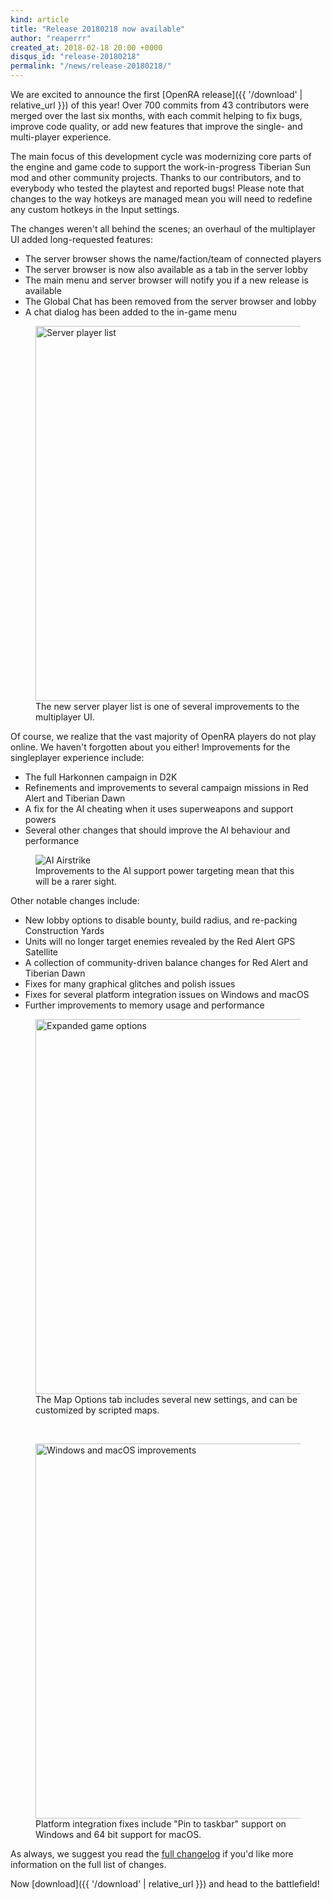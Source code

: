 ```yaml
---
kind: article
title: "Release 20180218 now available"
author: "reaperrr"
created_at: 2018-02-18 20:00 +0000
disqus_id: "release-20180218"
permalink: "/news/release-20180218/"
---
```


We are excited to announce the first [OpenRA release]({{ '/download' | relative_url }}) of this year!
Over 700 commits from 43 contributors were merged over the last six months, with each commit helping to fix bugs, improve code quality, or add new features that improve the single- and multi-player experience.

The main focus of this development cycle was modernizing core parts of the engine and game code to support the work-in-progress Tiberian Sun mod and other community projects. Thanks to our contributors, and to everybody who tested the playtest and reported bugs! Please note that changes to the way hotkeys are managed mean you will need to redefine any custom hotkeys in the Input settings.

The changes weren't all behind the scenes; an overhaul of the multiplayer UI added long-requested features:

 * The server browser shows the name/faction/team of connected players
 * The server browser is now also available as a tab in the server lobby
 * The main menu and server browser will notify you if a new release is available
 * The Global Chat has been removed from the server browser and lobby
 * A chat dialog has been added to the in-game menu

<figure>
  <img src="{{ '/images/news/20180102-serverplayers.png' | relative_url }}" style="width: 600px" alt="Server player list" />
  <figcaption>The new server player list is one of several improvements to the multiplayer UI.</figcaption>
</figure>

Of course, we realize that the vast majority of OpenRA players do not play online. We haven't forgotten about you either!
Improvements for the singleplayer experience include:

 * The full Harkonnen campaign in D2K
 * Refinements and improvements to several campaign missions in Red Alert and Tiberian Dawn
 * A fix for the AI cheating when it uses superweapons and support powers
 * Several other changes that should improve the AI behaviour and performance

<figure>
  <img src="{{ '/images/news/20180102-airstrike.png' | relative_url }}" alt="AI Airstrike" />
  <figcaption>Improvements to the AI support power targeting mean that this will be a rarer sight.</figcaption>
</figure>

Other notable changes include:

* New lobby options to disable bounty, build radius, and re-packing Construction Yards
* Units will no longer target enemies revealed by the Red Alert GPS Satellite
* A collection of community-driven balance changes for Red Alert and Tiberian Dawn
* Fixes for many graphical glitches and polish issues
* Fixes for several platform integration issues on Windows and macOS
* Further improvements to memory usage and performance

<figure>
  <img src="{{ '/images/news/20180102-mapoptions.png' | relative_url }}" style="width: 600px" alt="Expanded game options" />
  <figcaption>The Map Options tab includes several new settings, and can be customized by scripted maps.</figcaption>
</figure>
<br />
<figure>
  <img src="{{ '/images/news/20180102-winmacos.png' | relative_url }}" style="width: 600px" alt="Windows and macOS improvements" />
  <figcaption>Platform integration fixes include "Pin to taskbar" support on Windows and 64 bit support for macOS.</figcaption>
</figure>

As always, we suggest you read the [full changelog](https://github.com/OpenRA/OpenRA/wiki/Changelog/1277bf3eb2b17e29fe9f2f6fd658c90771d7edbe) if you'd like more information on the full list of changes.

Now [download]({{ '/download' | relative_url }}) and head to the battlefield!
